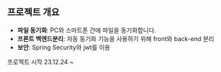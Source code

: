 

## 프로젝트 개요

- **파일 동기화**: PC와 스마트폰 간에 파일을 동기화합니다.
- **프론트 백엔드분리**: 자동 동기화 기능을 사용하기 위해 front와 back-end 분리 
- **보안**: Spring Security와 jwt를 이용



프로젝트 시작 23.12.24 ~
